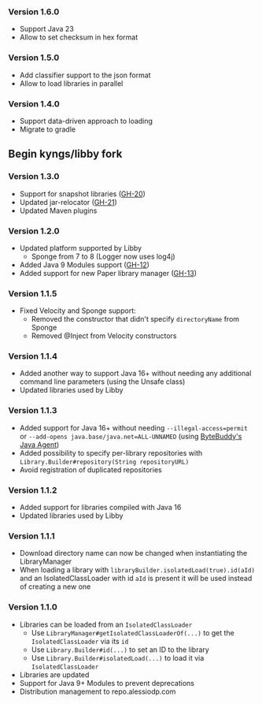 ### Version 1.6.0
* Support Java 23
* Allow to set checksum in hex format

### Version 1.5.0
* Add classifier support to the json format
* Allow to load libraries in parallel

### Version 1.4.0
* Support data-driven approach to loading
* Migrate to gradle

## Begin kyngs/libby fork

### Version 1.3.0
* Support for snapshot libraries ([GH-20](https://github.com/AlessioDP/libby/pull/20))
* Updated jar-relocator ([GH-21](https://github.com/AlessioDP/libby/pull/21))
* Updated Maven plugins

### Version 1.2.0
* Updated platform supported by Libby
  * Sponge from 7 to 8 (Logger now uses log4j)
* Added Java 9 Modules support ([GH-12](https://github.com/AlessioDP/libby/pull/12))
* Added support for new Paper library manager ([GH-13](https://github.com/AlessioDP/libby/pull/13))

### Version 1.1.5

* Fixed Velocity and Sponge support:
    * Removed the constructor that didn't specify `directoryName` from Sponge
    * Removed @Inject from Velocity constructors

### Version 1.1.4

* Added another way to support Java 16+ without needing any additional command line parameters (using the Unsafe class)
* Updated libraries used by Libby

### Version 1.1.3

* Added support for Java 16+ without needing `--illegal-access=permit` or `--add-opens java.base/java.net=ALL-UNNAMED` (using [ByteBuddy's Java Agent](https://github.com/raphw/byte-buddy/tree/master/byte-buddy-agent))
* Added possibility to specify per-library repositories with `Library.Builder#repository(String repositoryURL)`
* Avoid registration of duplicated repositories

### Version 1.1.2

* Added support for libraries compiled with Java 16
* Updated libraries used by Libby

### Version 1.1.1

* Download directory name can now be changed when instantiating the LibraryManager
* When loading a library with `libraryBuilder.isolatedLoad(true).id(aId)` and an IsolatedClassLoader with id `aId` is present
  it will be used instead of creating a new one

### Version 1.1.0

* Libraries can be loaded from an `IsolatedClassLoader`
    * Use `LibraryManager#getIsolatedClassLoaderOf(...)` to get the `IsolatedClassLoader` via its `id`
    * Use `Library.Builder#id(...)` to set an ID to the library
    * Use `Library.Builder#isolatedLoad(...)` to load it via `IsolatedClassLoader`
* Libraries are updated
* Support for Java 9+ Modules to prevent deprecations
* Distribution management to repo.alessiodp.com
